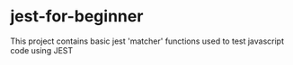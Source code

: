 # jest-for-beginner
This project contains basic jest 'matcher' functions used to test javascript code using JEST
